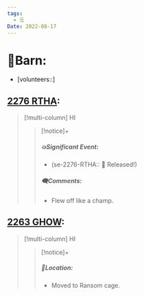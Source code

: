 ```yaml
---
tags:
  - 🗒️
Date: 2022-08-17
---
```


# 🏡Barn:
- [volunteers::]

## [2276 RTHA](../RARE%20Birds/2276%20RTHA.md):
> [!multi-column] HI
>
>> [!notice]+
>> ##### 💥Significant Event:
>> - (se-2276-RTHA:: 🥳 Released!)
>>
>> ##### 🗨️Comments:
>> - Flew off like a champ.

## [2263 GHOW](../RARE%20Birds/2263%20GHOW.md):
> [!multi-column] HI
>
>> [!notice]+
>> ##### 📍Location:
>> - Moved to Ransom cage.
>>

